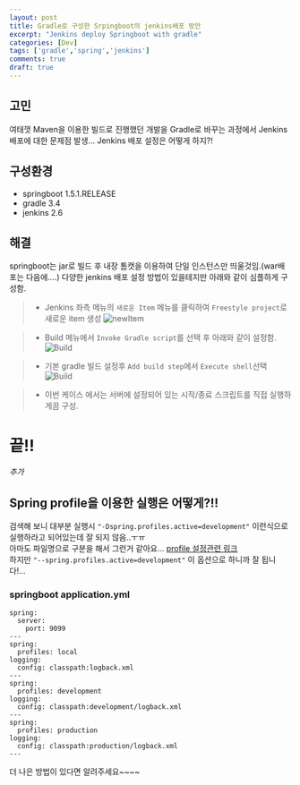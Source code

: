 ```yaml
---
layout: post
title: Gradle로 구성한 Srpingboot의 jenkins배포 방안
excerpt: "Jenkins deploy Springboot with gradle"
categories: [Dev]
tags: ['gradle','spring','jenkins']
comments: true
draft: true
---
```

고민
---
여태껏 Maven을 이용한 빌드로 진행했던 개발을 Gradle로 바꾸는 과정에서 Jenkins 배포에 대한 문제점 발생...
Jenkins 배포 설정은 어떻게 하지?!

구성환경
---
* springboot 1.5.1.RELEASE
* gradle 3.4
* jenkins 2.6

해결
---
springboot는 jar로 빌드 후 내장 톰캣을 이용하여 단일 인스턴스만 띄울것임.(war배포는 다음에....)
다양한 jenkins 배포 설정 방법이 있을테지만 아래와 같이 심플하게 구성함.

> * Jenkins 좌측 메뉴의 `새로운 Item` 메뉴를 클릭하여 `Freestyle project`로 새로운 item 생성
![newItem](/170302/newitem.png)

> * Build 메뉴에서 `Invoke Gradle script`를 선택 후 아래와 같이 설정함.
![Build](/170302/2017-03-02.12.06.54.png)

> * 기본 gradle 빌드 설정후 `Add build step`에서 `Execute shell`선택
![Build](/170302/shell.png)

> * 이번 케이스 에서는 서버에 설정되어 있는 시작/종료 스크립트를 직접 실행하게끔 구성.

# 끝!!
_추가_

Spring profile을 이용한 실행은 어떻게?!!
---
검색해 보니 대부분 실행시 `"-Dspring.profiles.active=development"` 이런식으로 실행하라고 되어있는데 잘 되지 않음..ㅜㅠ   
아마도 파일명으로 구분을 해서 그런거 같아요... [profile 설정관련 링크](http://jdm.kr/blog/200)   
하지만 `"--spring.profiles.active=development"` 이 옵션으로 하니까 잘 됩니다!...

### springboot application.yml
```
spring:
  server:
    port: 9099
---
spring:
  profiles: local
logging:
  config: classpath:logback.xml
---
spring:
  profiles: development
logging:
  config: classpath:development/logback.xml
---
spring:
  profiles: production
logging:
  config: classpath:production/logback.xml
---
```

더 나은 방법이 있다면 알려주세요~~~~